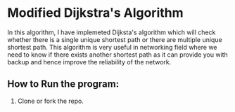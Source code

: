 # Modified Dijkstra's Algorithm

In this algorithm, I have implemeted Dijksta's algorithm which will check whether there is a single unique shortest path or there are multiple unique shortest path. This algorithm is very useful in networking field where we need to know if there exists another shortest path as it can provide you with backup and hence improve the reliability of the network.

## How to Run the program:

1. Clone or fork the repo. 
